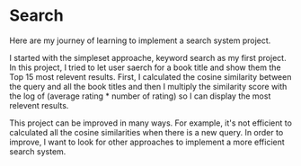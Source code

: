 # Search
Here are my journey of learning to implement a search system project.

I started with the simpleset approache, keyword search as my first project. In this project, I tried to let user saerch for a book title and show them the Top 15 most relevent results. First, I calculated the cosine similarity between the query and all the book titles and then I multiply the similarity score with the log of (average rating * number of rating) so I can display the most relevent results.

This project can be improved in many ways. For example, it's not efficient to calculated all the cosine similarities when there is a new query. In order to improve, I want to look for other approaches to implement a more efficient search system.

